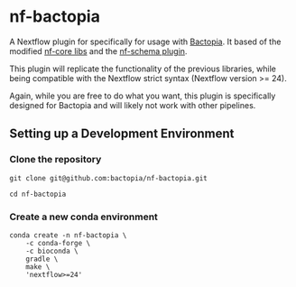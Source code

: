 # nf-bactopia
A Nextflow plugin for specifically for usage with [Bactopia](https://bactopia.github.io/). It
based of the modified [nf-core libs](https://github.com/bactopia/bactopia/tree/4b075af96da522222bb075d4b65927d1ba3de9c2/lib)
and the [nf-schema plugin](https://github.com/nextflow-io/nf-schema).

This plugin will replicate the functionality of the previous libraries, while being compatible
with the Nextflow strict syntax (Nextflow version >= 24).

Again, while you are free to do what you want, this plugin is specifically designed for Bactopia
and will likely not work with other pipelines.

## Setting up a Development Environment

### Clone the repository

```{bash}
git clone git@github.com:bactopia/nf-bactopia.git

cd nf-bactopia
```

### Create a new conda environment

```{bash}
conda create -n nf-bactopia \
    -c conda-forge \
    -c bioconda \
    gradle \
    make \
    'nextflow>=24'
```

